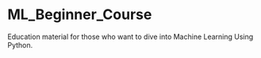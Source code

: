 # ML_Beginner_Course
Education material for those who want to dive into Machine Learning Using Python. 

